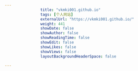```yaml
---
                title: "vkmki001.github.io"
                tags: [个人网站]
                externalUrl: "https://vkmki001.github.io/"
                weight: 441
                showDate: false
                showAuthor: false
                showReadingTime: false
                showEdit: false
                showLikes: false
                showViews: false
                layoutBackgroundHeaderSpace: false
                
---
```


